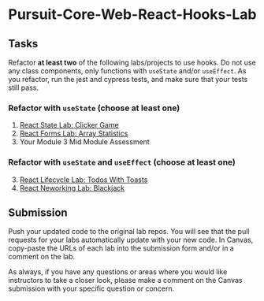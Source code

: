 # Pursuit-Core-Web-React-Hooks-Lab

## Tasks
Refactor **at least two** of the following labs/projects to use hooks. Do not use any class components, only functions with `useState` and/or `useEffect`. As you refactor, run the jest and cypress tests, and make sure that your tests still pass.

### Refactor with `useState` (choose at least one)
1. [React State Lab: Clicker Game](https://github.com/joinpursuit/Pursuit-Core-Web-React-State-Lab-Tested)
2. [React Forms Lab: Array Statistics](https://github.com/joinpursuit/Pursuit-Core-Web-React-Forms-Lab-Tested)
3. Your Module 3 Mid Module Assessment

### Refactor with `useState` and `useEffect` (choose at least one)
3. [React Lifecycle Lab: Todos With Toasts](https://github.com/joinpursuit/Pursuit-Core-Web-React-Lifecycles-Lab-Tested)
4. [React Neworking Lab: Blackjack](https://github.com/joinpursuit/Pursuit-Core-Web-React-Networking-Lab)

## Submission
Push your updated code to the original lab repos. You will see that the pull requests for your labs automatically update with your new code. In Canvas, copy-paste the URLs of each lab into the submission form and/or in a comment on the lab.

As always, if you have any questions or areas where you would like instructors to take a closer look, please make a comment on the Canvas submission with your specific question or concern.
